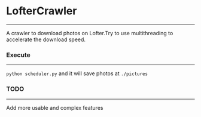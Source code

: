 # LofterCrawler
------
A crawler to download photos on Lofter.Try to use multithreading to accelerate the download speed.

### Execute
------
`python scheduler.py`
and it will save photos at `./pictures`


### TODO
------
Add more usable and complex features